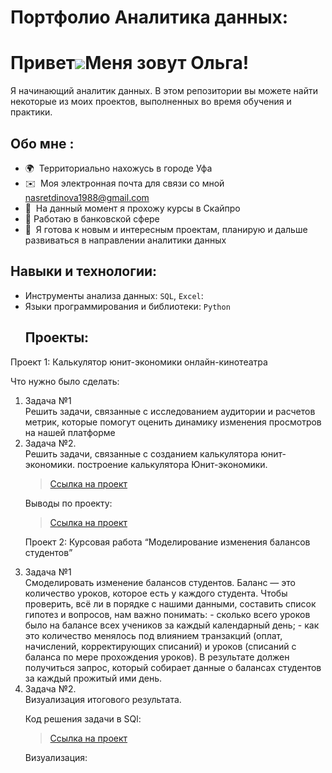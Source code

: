 # Портфолио Аналитика данных:
Привет![](https://user-images.githubusercontent.com/18350557/176309783-0785949b-9127-417c-8b55-ab5a4333674e.gif)Меня зовут Ольга!
======================================================================================================================================
Я начинающий аналитик данных. В этом репозитории вы можете найти некоторые из моих проектов, выполненных во время обучения и практики.
## Обо мне :
*   🌍  Территориально нахожусь в городе Уфа
*   ✉️  Моя электронная почта для связи со мной [nasretdinova1988@gmail.com](mailto:nasretdinova1988@gmail.com)
*   🧠  На данный момент я прохожу курсы в Скайпро
*   🚀  Работаю в банковской сфере
*   🤝  Я готова к новым и интересным проектам, планирую и дальше развиваться в направлении аналитики данных
## Навыки и технологии:
- Инструменты анализа данных: ``SQL``, ``Excel``: 
- Языки программирования и библиотеки: ``Python``
  ## Проекты:
<p> Проект 1: Калькулятор юнит-экономики онлайн-кинотеатра </p>
<p>Что нужно было сделать:<p>
<ol>
  <li>Задача №1</li>
Решить задачи, связанные с исследованием аудитории и расчетов метрик, которые помогут оценить динамику изменения просмотров на нашей платформе
  <li>Задача №2.</li>
Решить задачи, связанные с созданием калькулятора юнит-экономики. построение калькулятора Юнит-экономики.
  
> <a href="https://github.com/OlgaATikhonova/OlgaATikh/blob/main/Калькулятор%20Юнит-экономики%20Онлайн-кинотеатра">Ссылка на проект</a>  

 
  Выводы по проекту:
  > <a href="https://github.com/OlgaATikhonova/OlgaATikh/blob/main/Анализ%20работы%20онлайн-кинотеатра.pptx">Ссылка на проект</a>
> 

Проект 2: Курсовая работа “Моделирование изменения балансов студентов”
<li>Задача №1</li>
Смоделировать изменение балансов студентов. Баланс — это количество уроков, которое есть у каждого студента. 
Чтобы проверить, всё ли в порядке с нашими данными, составить список гипотез и вопросов, нам важно понимать: 
- сколько всего уроков было на балансе всех учеников за каждый календарный день;
- как это количество менялось под влиянием транзакций (оплат, начислений, корректирующих списаний) и уроков (списаний с баланса по мере прохождения уроков).
В результате должен получиться запрос, который собирает данные о балансах студентов за каждый прожитый ими день.
  <li>Задача №2.</li>
  Визуализация итогового результата.
  

Код решения задачи в SQl:
> <a href="https://metabase.sky.pro/question/77600">Ссылка на проект</a>

Визуализация:


